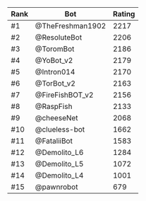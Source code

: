 Rank|Bot|Rating
---|---|---
#1|@TheFreshman1902|2217
#2|@ResoluteBot|2206
#3|@ToromBot|2186
#4|@YoBot_v2|2179
#5|@Intron014|2170
#6|@TorBot_v2|2163
#7|@FireFishBOT_v2|2156
#8|@RaspFish|2133
#9|@cheeseNet|2068
#10|@clueless-bot|1662
#11|@FataliiBot|1583
#12|@Demolito_L6|1284
#13|@Demolito_L5|1072
#14|@Demolito_L4|1001
#15|@pawnrobot|679
